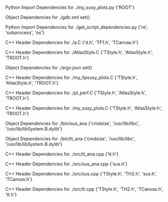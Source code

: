 Python Import Dependencies for ./my_susy_plots.py
{'ROOT'}

Object Dependencies for ./gdb.xml
set()

Python Import Dependencies for ./get_script_dependencies.py
{'re', 'subprocess', 'os'}

C++ Header Dependencies for ./a.C
{'d.h', 'TF1.h', 'TCanvas.h'}

C++ Header Dependencies for ./AtlasStyle.C
{'TStyle.h', 'AtlasStyle.h', 'TROOT.h'}

Object Dependencies for ./argv.json
set()

C++ Header Dependencies for ./my_llpsusy_plots.C
{'TStyle.h', 'AtlasStyle.h', 'TROOT.h'}

C++ Header Dependencies for ./pl_perf.C
{'TStyle.h', 'AtlasStyle.h', 'TROOT.h'}

C++ Header Dependencies for ./my_susy_plots.C
{'TStyle.h', 'AtlasStyle.h', 'TROOT.h'}

Object Dependencies for ./bin/sus_ana
{'cmdsize', '/usr/lib/libc', '/usr/lib/libSystem.B.dylib'}

Object Dependencies for ./bin/tt_ana
{'cmdsize', '/usr/lib/libc', '/usr/lib/libSystem.B.dylib'}

C++ Header Dependencies for ./src/tt_ana.cpp
{'tt.h'}

C++ Header Dependencies for ./src/sus_ana.cpp
{'sus.h'}

C++ Header Dependencies for ./src/sus.cpp
{'TStyle.h', 'TH2.h', 'sus.h', 'TCanvas.h'}

C++ Header Dependencies for ./src/tt.cpp
{'TStyle.h', 'TH2.h', 'TCanvas.h', 'tt.h'}

